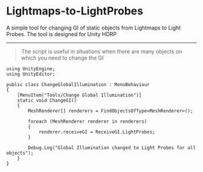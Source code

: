 # Lightmaps-to-LightProbes
A simple tool for changing GI of static objects from Lightmaps to Light Probes. The tool is designed for Unity HDRP
___________________________

> The script is useful in situations when there are many objects on which you need to change the GI

```
using UnityEngine;
using UnityEditor;

public class ChangeGlobalIllumination : MonoBehaviour
{
    [MenuItem("Tools/Change Global Illumination")]
    static void ChangeGI()
    {
        MeshRenderer[] renderers = FindObjectsOfType<MeshRenderer>();

        foreach (MeshRenderer renderer in renderers)
        {
            renderer.receiveGI = ReceiveGI.LightProbes;
        }

        Debug.Log("Global Illumination changed to Light Probes for all objects");
    }
}

```

